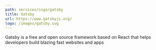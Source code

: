 ```yaml
---
path: services/ssgs/gatsby
title: Gatsby
url: https://www.gatsbyjs.org/
logo: /images/gatsby.svg
---
```

Gatsby is a free and open source framework based on React that helps developers build blazing fast websites and apps